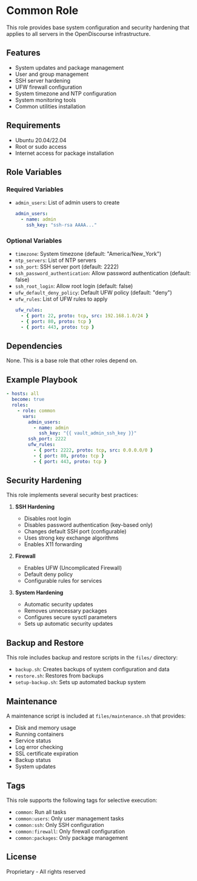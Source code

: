 # Common Role

This role provides base system configuration and security hardening that applies to all servers in the OpenDiscourse infrastructure.

## Features

- System updates and package management
- User and group management
- SSH server hardening
- UFW firewall configuration
- System timezone and NTP configuration
- System monitoring tools
- Common utilities installation

## Requirements

- Ubuntu 20.04/22.04
- Root or sudo access
- Internet access for package installation

## Role Variables

### Required Variables

- `admin_users`: List of admin users to create
  ```yaml
  admin_users:
    - name: admin
      ssh_key: "ssh-rsa AAAA..."
  ```

### Optional Variables

- `timezone`: System timezone (default: "America/New_York")
- `ntp_servers`: List of NTP servers
- `ssh_port`: SSH server port (default: 2222)
- `ssh_password_authentication`: Allow password authentication (default: false)
- `ssh_root_login`: Allow root login (default: false)
- `ufw_default_deny_policy`: Default UFW policy (default: "deny")
- `ufw_rules`: List of UFW rules to apply
  ```yaml
  ufw_rules:
    - { port: 22, proto: tcp, src: 192.168.1.0/24 }
    - { port: 80, proto: tcp }
    - { port: 443, proto: tcp }
  ```

## Dependencies

None. This is a base role that other roles depend on.

## Example Playbook

```yaml
- hosts: all
  become: true
  roles:
    - role: common
      vars:
        admin_users:
          - name: admin
            ssh_key: "{{ vault_admin_ssh_key }}"
        ssh_port: 2222
        ufw_rules:
          - { port: 2222, proto: tcp, src: 0.0.0.0/0 }
          - { port: 80, proto: tcp }
          - { port: 443, proto: tcp }
```

## Security Hardening

This role implements several security best practices:

1. **SSH Hardening**
   - Disables root login
   - Disables password authentication (key-based only)
   - Changes default SSH port (configurable)
   - Uses strong key exchange algorithms
   - Enables X11 forwarding

2. **Firewall**
   - Enables UFW (Uncomplicated Firewall)
   - Default deny policy
   - Configurable rules for services

3. **System Hardening**
   - Automatic security updates
   - Removes unnecessary packages
   - Configures secure sysctl parameters
   - Sets up automatic security updates

## Backup and Restore

This role includes backup and restore scripts in the `files/` directory:

- `backup.sh`: Creates backups of system configuration and data
- `restore.sh`: Restores from backups
- `setup-backup.sh`: Sets up automated backup system

## Maintenance

A maintenance script is included at `files/maintenance.sh` that provides:
- Disk and memory usage
- Running containers
- Service status
- Log error checking
- SSL certificate expiration
- Backup status
- System updates

## Tags

This role supports the following tags for selective execution:

- `common`: Run all tasks
- `common:users`: Only user management tasks
- `common:ssh`: Only SSH configuration
- `common:firewall`: Only firewall configuration
- `common:packages`: Only package management

## License

Proprietary - All rights reserved
